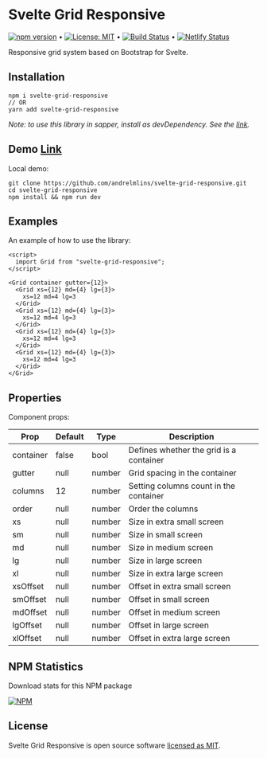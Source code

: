 # Svelte Grid Responsive

[![npm version](https://badge.fury.io/js/svelte-grid-responsive.svg)](https://www.npmjs.com/package/svelte-grid-responsive) &bull; [![License: MIT](https://img.shields.io/badge/License-MIT-yellow.svg)](https://github.com/andrelmlins/svelte-grid-responsive/blob/master/LICENSE) &bull; [![Build Status](https://travis-ci.com/andrelmlins/svelte-grid-responsive.svg?branch=master)](https://travis-ci.com/andrelmlins/svelte-grid-responsive) &bull; [![Netlify Status](https://api.netlify.com/api/v1/badges/5697d9ca-6dcc-4839-99d1-fd0aca0e852c/deploy-status)](https://app.netlify.com/sites/svelte-grid-responsive/deploys)

Responsive grid system based on Bootstrap for Svelte.

## Installation

```
npm i svelte-grid-responsive
// OR
yarn add svelte-grid-responsive
```

<em>Note: to use this library in sapper, install as devDependency. See the [link](https://github.com/sveltejs/sapper-template#using-external-components).</em>

## Demo [Link](https://svelte-grid-responsive.netlify.com/)

Local demo:

```
git clone https://github.com/andrelmlins/svelte-grid-responsive.git
cd svelte-grid-responsive
npm install && npm run dev
```

## Examples

An example of how to use the library:

```svelte
<script>
  import Grid from "svelte-grid-responsive";
</script>

<Grid container gutter={12}>
  <Grid xs={12} md={4} lg={3}>
    xs=12 md=4 lg=3
  </Grid>
  <Grid xs={12} md={4} lg={3}>
    xs=12 md=4 lg=3
  </Grid>
  <Grid xs={12} md={4} lg={3}>
    xs=12 md=4 lg=3
  </Grid>
  <Grid xs={12} md={4} lg={3}>
    xs=12 md=4 lg=3
  </Grid>
</Grid>
```

## Properties

Component props:

| Prop      | Default | Type   | Description                             |
| --------- | ------- | ------ | --------------------------------------- |
| container | false   | bool   | Defines whether the grid is a container |
| gutter    | null    | number | Grid spacing in the container           |
| columns   | 12      | number | Setting columns count in the container  |
| order     | null    | number | Order the columns                       |
| xs        | null    | number | Size in extra small screen              |
| sm        | null    | number | Size in small screen                    |
| md        | null    | number | Size in medium screen                   |
| lg        | null    | number | Size in large screen                    |
| xl        | null    | number | Size in extra large screen              |
| xsOffset  | null    | number | Offset in extra small screen            |
| smOffset  | null    | number | Offset in small screen                  |
| mdOffset  | null    | number | Offset in medium screen                 |
| lgOffset  | null    | number | Offset in large screen                  |
| xlOffset  | null    | number | Offset in extra large screen            |

## NPM Statistics

Download stats for this NPM package

[![NPM](https://nodei.co/npm/svelte-grid-responsive.png)](https://nodei.co/npm/svelte-grid-responsive/)

## License

Svelte Grid Responsive is open source software [licensed as MIT](https://github.com/andrelmlins/svelte-grid-responsive/blob/master/LICENSE).
